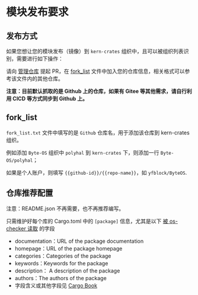 # 模块发布要求

## 发布方式

如果您想让您的模块发布（镜像）到 `kern-crates` 组织中，且可以被组织列表识别，需要进行如下操作：

请向 [管理仓库](https://github.com/kern-crates/.github) 提起 PR，在 [fork_list] 文件中加入您的仓库信息，相关格式可以参考该文件内的其他仓库。

[fork_list]: https://github.com/kern-crates/.github/blob/main/fork_list.txt

**注意：目前默认抓取的是 Github 上的仓库，如果有 Gitee 等其他需求，请自行利用 CICD 等方式同步到 Github 上。**

## fork_list

`fork_list.txt` 文件中填写的是 `Github` 仓库名，用于添加该仓库到 kern-crates 组织。

例如添加 `Byte-OS` 组织中 `polyhal` 到 `kern-crates` 下，则添加一行 `Byte-OS/polyhal`；

如果是个人账户，则填写 `{{github-id}}/{{repo-name}}`，如 `yfblock/ByteOS`.

## 仓库推荐配置

注意：README.json 不再需要，也不再推荐编写。

只需维护好每个库的 Cargo.toml 中的 `[package]` 信息，尤其是以下 [被 os-checker 读取](https://os-checker.github.io/book/WebUI/home.html) 的字段
* documentation：URL of the package documentation
* homepage：URL of the package homepage
* categories：Categories of the package
* keywords：Keywords for the package
* description： A description of the package
* authors：The authors of the package
* 字段含义或其他字段见 [Cargo Book](https://doc.rust-lang.org/cargo/reference/manifest.html)

